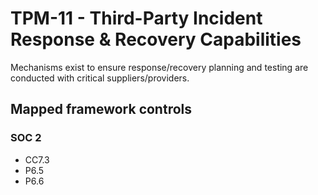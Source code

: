 # TPM-11 - Third-Party Incident Response & Recovery Capabilities
Mechanisms exist to ensure response/recovery planning and testing are conducted with critical suppliers/providers. 
## Mapped framework controls
### SOC 2
- CC7.3
- P6.5
- P6.6